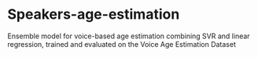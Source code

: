 # Speakers-age-estimation
Ensemble model for voice-based age estimation combining SVR and linear regression, trained and evaluated on the Voice Age Estimation Dataset
